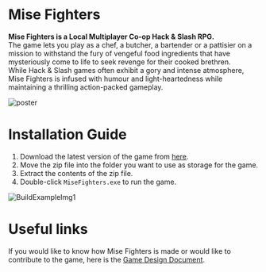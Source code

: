 # Mise Fighters

**Mise Fighters is a Local Multiplayer Co-op Hack & Slash RPG.**<br>
The game lets you play as a chef, a butcher, a bartender or a pattisier on a mission to withstand the fury of vengeful food ingredients that have mysteriously come to life to seek revenge for their cooked brethren.<br>
While Hack & Slash games often exhibit a gory and intense atmosphere, Mise Fighters is infused with humour and light-heartedness while maintaining a thrilling action-packed gameplay.<br>

![poster](docs\images\MiseFighterPoster.png)

# Installation Guide
1. Download the latest version of the game from [here](https://drive.google.com/file/d/1TGjD3pHHSMJFhYWlhF8fZCtCaoKDS3S_/view?usp=drive_linkhttps://drive.google.com/drive/u/0/folders/1Cx69BKabV8r-LCioAJPXIR8c9OckY4Fi).
2. Move the zip file into the folder you want to use as storage for the game.
3. Extract the contents of the zip file.
4. Double-click `MiseFighters.exe` to run the game.

![BuildExampleImg1](docs/images/BuildExampleImg1.png)

# Useful links
If you would like to know how Mise Fighters is made or would like to contribute to the game, here is the [Game Design Document](docs\GDD.md).
